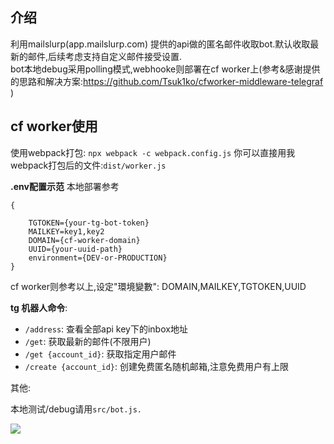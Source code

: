 <!--
 * @Author: 1dayluo
 * @Date: 2023-11-26 15:39:18
 * @LastEditTime: 2023-11-26 19:22:48
-->
## 介绍

利用mailslurp(app.mailslurp.com) 提供的api做的匿名邮件收取bot.默认收取最新的邮件,后续考虑支持自定义邮件接受设置.      
bot本地debug采用polling模式,webhooke则部署在cf worker上(参考&感谢提供的思路和解决方案:https://github.com/Tsuk1ko/cfworker-middleware-telegraf )

## cf worker使用
使用webpack打包: `npx webpack -c webpack.config.js`
你可以直接用我webpack打包后的文件:`dist/worker.js`

**.env配置示范**
本地部署参考
```
{
    
    TGTOKEN={your-tg-bot-token}
    MAILKEY=key1,key2
    DOMAIN={cf-worker-domain}
    UUID={your-uuid-path}
    environment={DEV-or-PRODUCTION}
}
```
cf worker则参考以上,设定"環境變數":
DOMAIN,MAILKEY,TGTOKEN,UUID


**tg 机器人命令**:
- `/address`: 查看全部api key下的inbox地址
- `/get`: 获取最新的邮件(不限用户)
- `/get {account_id}`: 获取指定用户邮件
- `/create {account_id}`: 创建免费匿名随机邮箱,注意免费用户有上限



其他:    

本地测试/debug请用`src/bot.js.` 


![](https://encrypted-tbn0.gstatic.com/images?q=tbn:ANd9GcQFjdx9jkbSl2GgtwjLgtdFh0docG5V_WZHcg34Xa9zSrkc4AsmLR5lyE-FHoZUNRqyvzM&usqp=CAU)    

